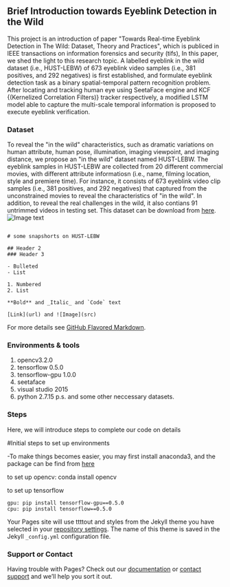 ## Brief Introduction towards Eyeblink Detection in the Wild

This project is an introduction of paper "Towards Real-time Eyeblink Detection in The Wild: Dataset, Theory and Practices", which is publiced in IEEE transactions on information forensics and security (tifs), In this paper, we shed the light to this research topic. A labelled eyeblink in the wild dataset (i.e., HUST-LEBW) of 673 eyeblink video samples (i.e., 381 positives, and 292 negatives) is first established, and formulate eyeblink detection task as a binary spatial-temporal pattern recognition problem. After locating and tracking human eye using SeetaFace engine and KCF {(Kernelized Correlation Filters)} tracker respectively, a modified LSTM model able to capture the multi-scale temporal information is proposed to execute eyeblink verification.

### Dataset
To reveal the "in the wild" characteristics, such as dramatic variations on human attribute, human pose, illumination, imaging viewpoint, and imaging distance, we propose an "in the wild" dataset named HUST-LEBW. The eyeblink samples in HUST-LEBW are collected from 20 different commercial movies, with different attribute informatiosn (i.e., name, filming location, style and premiere time). For instance, it consists of 673 eyeblink video clip samples (i.e., 381 positives, and 292 negatives) that captured from the unconstrained movies to reveal the characteristics of "in the wild". In addition, to reveal the real challenges in the wild, it also contians 91 untrimmed videos in testing set. This dataset can be download from [here](https://pan.baidu.com/s/1kyqVkzVVG-sYIaBOwr5pDQ).
![Image text](https://github.com/thorhu/Eyeblink-in-the-wild/blob/master/dataset/challenge.jpg)
```Dataset

# some snapshorts on HUST-LEBW

## Header 2
### Header 3

- Bulleted
- List

1. Numbered
2. List

**Bold** and _Italic_ and `Code` text

[Link](url) and ![Image](src)
```

For more details see [GitHub Flavored Markdown](https://guides.github.com/features/mastering-markdown/).

### Environments & tools
1. opencv3.2.0
2. tensorflow 0.5.0
3. tensorflow-gpu 1.0.0
4. seetaface
5. visual studio 2015
6. python 2.7.15
p.s. and some other neccessary datasets.

### Steps
Here, we will introduce steps to complete our code on details

#Initial steps to set up environments 

-To make things becomes easier, you may first install anaconda3, and the package can be find from [here](https://www.anaconda.com/download/)

to set up opencv: conda install opencv

to set up tensorflow 
```to set up tensorflow 
gpu: pip install tensorflow-gpu==0.5.0
cpu: pip install tensorflow==0.5.0
```


Your Pages site will use ttttout and styles from the Jekyll theme you have selected in your [repository settings](https://github.com/thorhu/Eyeblink-in-the-wild/settings). The name of this theme is saved in the Jekyll `_config.yml` configuration file.

### Support or Contact

Having trouble with Pages? Check out our [documentation](https://help.github.com/categories/github-pages-basics/) or [contact support](https://github.com/contact) and we’ll help you sort it out.
